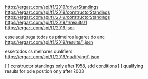 https://ergast.com/api/f1/2019/driverStandings
https://ergast.com/api/f1/2019/constructorStandings
https://ergast.com/api/f1/2019/constructorStandings
https://ergast.com/api/f1/2019/1/results/1
https://ergast.com/api/f1/2019.json


esse aqui pega todos os primeiros lugares do ano:
https://ergast.com/api/f1/2019/results/1.json

esse todos os melhores qualifiers
https://ergast.com/api/f1/2019/qualifying/1.json



[ ] constructor standings only after 1958, add conditions
[ ] qualifying results for pole position only after 2003